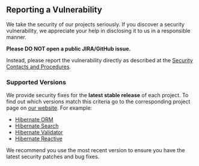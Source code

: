 ## **Reporting a Vulnerability**

We take the security of our projects seriously. If you discover a security vulnerability,
we appreciate your help in disclosing it to us in a responsible manner.

**Please DO NOT open a public JIRA/GitHub issue.**

Instead, please report the vulnerability directly as described at
the [Security Contacts and Procedures](https://access.redhat.com/security/team/contact/#contact).

### **Supported Versions**

We provide security fixes for the **latest stable release** of each project.
To find out which versions match this criteria go to the corresponding project page on [our website](https://hibernate.org/). For example:

* [Hibernate ORM](https://hibernate.org/orm/releases/)
* [Hibernate Search](https://hibernate.org/search/releases/)
* [Hibernate Validator](https://hibernate.org/validator/releases/)
* [Hibernate Reactive](https://hibernate.org/reactive/releases/)

We recommend you use the most recent version to ensure you have the latest security patches and bug fixes.
